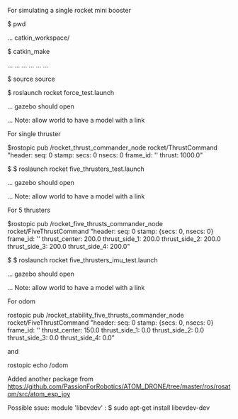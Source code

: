  For simulating a single rocket mini booster

$ pwd

... catkin_workspace/

$ catkin_make

... ...
... ...
... ...

$ source source

$ roslaunch rocket force_test.launch

... gazebo should open 

... Note: allow world to have a model with a link


For single thruster

$rostopic pub  /rocket_thrust_commander_node rocket/ThrustCommand "header:
  seq: 0
  stamp:
    secs: 0
    nsecs: 0
  frame_id: ''
thrust: 1000.0"


$ $ roslaunch rocket five_thrusters_test.launch 


... gazebo should open 

... Note: allow world to have a model with a link


For 5 thrusters 

$rostopic pub /rocket_five_thrusts_commander_node rocket/FiveThrustCommand "header:
  seq: 0
  stamp: {secs: 0, nsecs: 0}
  frame_id: ''
thrust_center: 200.0
thrust_side_1: 200.0
thrust_side_2: 200.0
thrust_side_3: 200.0
thrust_side_4: 200.0"


$ $ roslaunch rocket five_thrusters_imu_test.launch 

... gazebo should open 

... Note: allow world to have a model with a link


For odom

rostopic pub /rocket_stability_five_thrusts_commander_node rocket/FiveThrustCommand "header:
  seq: 0
  stamp: {secs: 0, nsecs: 0}
  frame_id: ''
thrust_center: 150.0
thrust_side_1: 0.0
thrust_side_2: 0.0
thrust_side_3: 0.0
thrust_side_4: 0.0" 

and 

rostopic echo /odom


Added another package from https://github.com/PassionForRobotics/ATOM_DRONE/tree/master/ros/rosatom/src/atom_esp_joy

Possible ssue: module 'libevdev' : $ sudo apt-get install libevdev-dev


